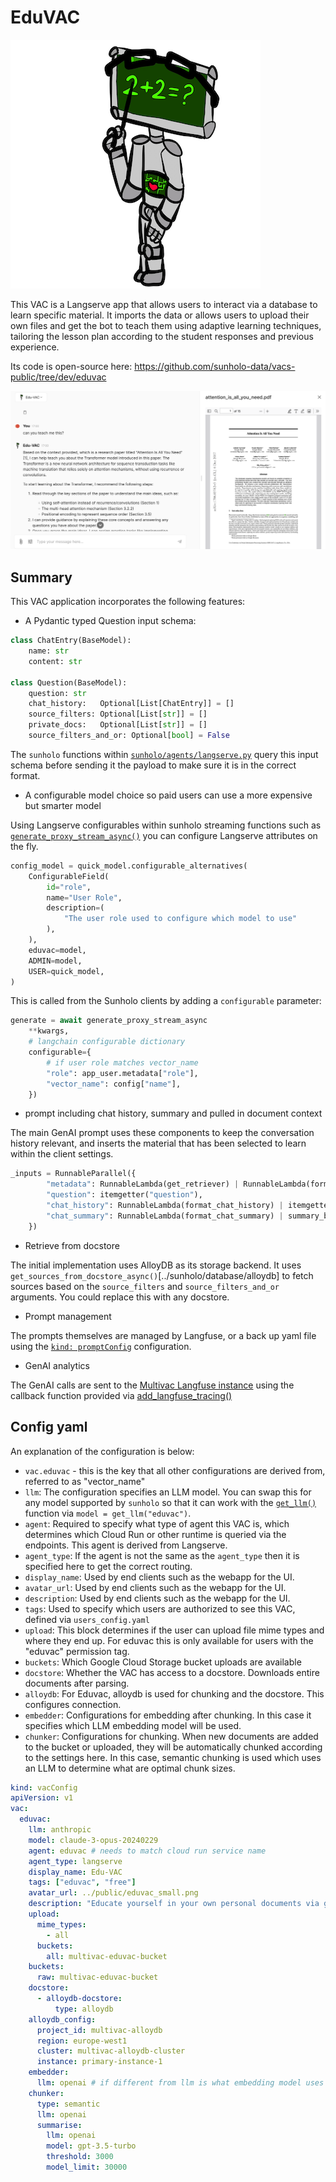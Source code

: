 # EduVAC

![](eduvac_small.png)

This VAC is a Langserve app that allows users to interact via a database to learn specific material.  It imports the data or allows users to upload their own files and get the bot to teach them using adaptive learning techniques, tailoring the lesson plan according to the student responses and previous experience.

Its code is open-source here: https://github.com/sunholo-data/vacs-public/tree/dev/eduvac

![](eduvac-demo.png)

## Summary

This VAC application incorporates the following features:

* A Pydantic typed Question input schema:

```python
class ChatEntry(BaseModel):
    name: str
    content: str

class Question(BaseModel):
    question: str
    chat_history:   Optional[List[ChatEntry]] = []
    source_filters: Optional[List[str]] = []
    private_docs:   Optional[List[str]] = []
    source_filters_and_or: Optional[bool] = False
```

The `sunholo` functions within [`sunholo/agents/langserve.py`](../sunholo/agents/langserve) query this input schema before sending it the payload to make sure it is in the correct format.

* A configurable model choice so paid users can use a more expensive but smarter model

Using Langserve configurables within sunholo streaming functions such as [`generate_proxy_stream_async()`](../sunholo/streaming/streaming) you can configure Langserve attributes on the fly.

```python
config_model = quick_model.configurable_alternatives(
    ConfigurableField(
        id="role",
        name="User Role",
        description=(
            "The user role used to configure which model to use"
        ),
    ),
    eduvac=model,
    ADMIN=model,
    USER=quick_model,
)
```

This is called from the Sunholo clients by adding a `configurable` parameter:

```python
generate = await generate_proxy_stream_async
    **kwargs,
    # langchain configurable dictionary
    configurable={
        # if user role matches vector_name
        "role": app_user.metadata["role"],
        "vector_name": config["name"],
    })
```

* prompt including chat history, summary and pulled in document context

The main GenAI prompt uses these components to keep the conversation history relevant, and inserts the material that has been selected to learn within the client settings.

```python
_inputs = RunnableParallel({
        "metadata": RunnableLambda(get_retriever) | RunnableLambda(format_docs),
        "question": itemgetter("question"),
        "chat_history": RunnableLambda(format_chat_history) | itemgetter("chat_history"),
        "chat_summary": RunnableLambda(format_chat_summary) | summary_branch | itemgetter("chat_summary"),
    })
```

* Retrieve from docstore

The initial implementation uses AlloyDB as its storage backend.  It uses `get_sources_from_docstore_async()`[../sunholo/database/alloydb] to fetch sources based on the `source_filters` and `source_filters_and_or` arguments.  You could replace this with any docstore.

* Prompt management

The prompts themselves are managed by Langfuse, or a back up yaml file using the [`kind: promptConfig`](../config.md) configuration.

* GenAI analytics

The GenAI calls are sent to the [Multivac Langfuse instance](https://langfuse.sunholo.com) using the callback function provided via [add_langfuse_tracing()](../sunholo/langfuse/callback)


## Config yaml

An explanation of the configuration is below:

* `vac.eduvac` - this is the key that all other configurations are derived from, referred to as "vector_name"
* `llm`: The configuration specifies an LLM model.  You can swap this for any model supported by `sunholo` so that it can work with the [`get_llm()`](../sunholo/components/llm) function via `model = get_llm("eduvac")`.
* `agent`: Required to specify what type of agent this VAC is, which determines which Cloud Run or other runtime is queried via the endpoints.  This agent is derived from Langserve.
* `agent_type`: If the agent is not the same as the `agent_type` then it is specified here to get the correct routing.
* `display_name`: Used by end clients such as the webapp for the UI.
* `avatar_url`: Used by end clients such as the webapp for the UI.
* `description`: Used by end clients such as the webapp for the UI.
* `tags`: Used to specify which users are authorized to see this VAC, defined via `users_config.yaml`
* `upload`: This block determines if the user can upload file mime types and where they end up.  For eduvac this is only available for users with the "eduvac" permission tag.
* `buckets`: Which Google Cloud Storage bucket uploads are available
* `docstore`: Whether the VAC has access to a docstore.  Downloads entire documents after parsing.
* `alloydb`: For Eduvac, alloydb is used for chunking and the docstore.  This configures connection.
* `embedder`: Configurations for embedding after chunking.  In this case it specifies which LLM embedding model will be used.
* `chunker`: Configurations for chunking.  When new documents are added to the bucket or uploaded, they will be automatically chunked according to the settings here.  In this case, semantic chunking is used which uses an LLM to determine what are optimal chunk sizes.


```yaml
kind: vacConfig
apiVersion: v1
vac:
  eduvac:
    llm: anthropic
    model: claude-3-opus-20240229
    agent: eduvac # needs to match cloud run service name
    agent_type: langserve
    display_name: Edu-VAC
    tags: ["eduvac", "free"]
    avatar_url: ../public/eduvac_small.png
    description: "Educate yourself in your own personal documents via guided learning from Eduvac, the ever patient teacher bot.  Use the settings below ![](../public/settings_chat_small.png) to examine and select available syllabus. If you'd like to learn from your own private documents, get in touch at multivac@sunholo.com. "
    upload:  
      mime_types:
        - all
      buckets:
        all: multivac-eduvac-bucket
    buckets:
      raw: multivac-eduvac-bucket
    docstore:
      - alloydb-docstore:
          type: alloydb
    alloydb_config:
      project_id: multivac-alloydb
      region: europe-west1
      cluster: multivac-alloydb-cluster
      instance: primary-instance-1
    embedder:
      llm: openai # if different from llm is what embedding model uses
    chunker:
      type: semantic
      llm: openai
      summarise:
        llm: openai
        model: gpt-3.5-turbo
        threshold: 3000
        model_limit: 30000
```
